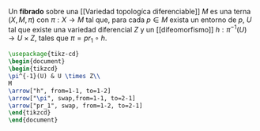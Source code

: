 Un **fibrado** sobre una [[Variedad topologíca diferenciable]] $M$ es una terna $(X, M, \pi)$ con $\pi :X\to M$ tal que, para cada $p \in M$ exista un entorno de $p$, $U$ tal que existe una variedad diferencial $Z$ y un [[difeomorfismo]] $h:\pi^{-1}(U)\to U \times Z$, tales que $\pi = pr_{1} \circ h$.

```tikz
\usepackage{tikz-cd}
\begin{document}
\begin{tikzcd}
\pi^{-1}(U) & U \times Z\\
M
\arrow["h", from=1-1, to=1-2]
\arrow["\pi", swap,from=1-1, to=2-1]
\arrow["pr_1", swap, from=1-2, to=2-1]
\end{tikzcd}
\end{document}
```
